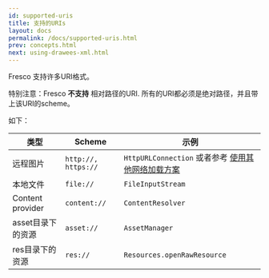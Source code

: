 ```yaml
---
id: supported-uris
title: 支持的URIs
layout: docs
permalink: /docs/supported-uris.html
prev: concepts.html
next: using-drawees-xml.html
---
```


Fresco 支持许多URI格式。

特别注意：Fresco **不支持** 相对路径的URI. 所有的URI都必须是绝对路径，并且带上该URI的scheme。

如下：


| 类型 | Scheme | 示例 |
| ---------------- | ------- | ------------- |
| 远程图片 | `http://,` `https://` | `HttpURLConnection` 或者参考 [使用其他网络加载方案](using-other-network-layers.html) |
| 本地文件 | `file://` | `FileInputStream` | 
| Content provider | `content://` | `ContentResolver` |
| asset目录下的资源 | `asset://` | `AssetManager` |
| res目录下的资源 | `res://` | `Resources.openRawResource` |
